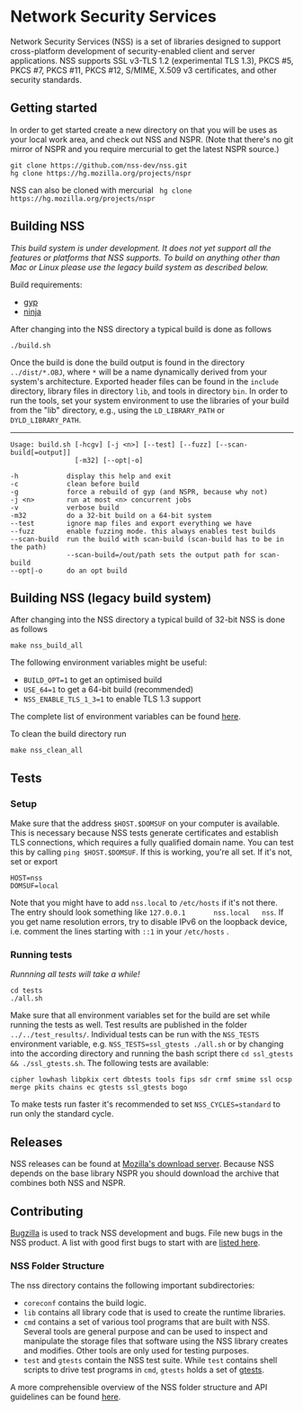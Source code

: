 # Network Security Services

Network Security Services (NSS) is a set of libraries designed to support cross-platform development of security-enabled client and server applications. NSS supports SSL v3-TLS 1.2 (experimental TLS 1.3), PKCS #5, PKCS #7, PKCS #11, PKCS #12, S/MIME, X.509 v3 certificates, and other security standards.

## Getting started
In order to get started create a new directory on that you will be uses as your local work area, and check out NSS and NSPR. (Note that there's no git mirror of NSPR and you require mercurial to get the latest NSPR source.)

    git clone https://github.com/nss-dev/nss.git
    hg clone https://hg.mozilla.org/projects/nspr

NSS can also be cloned with mercurial `
    hg clone https://hg.mozilla.org/projects/nspr`

## Building NSS
*This build system is under development. It does not yet support all the features or platforms that NSS supports. To build on anything other than Mac or Linux please use the legacy build system as described below.*

Build requirements:

* [gyp](https://gyp.gsrc.io/)
* [ninja](https://ninja-build.org/)

After changing into the NSS directory a typical build is done as follows

    ./build.sh

Once the build is done the build output is found in the directory `../dist/*.OBJ`, where `*` will be a name dynamically derived from your system's architecture. Exported header files can be found in the `include` directory, library files in directory `lib`, and tools in directory `bin`. In order to run the tools, set your system environment to use the libraries of your build from the "lib" directory, e.g., using the `LD_LIBRARY_PATH` or `DYLD_LIBRARY_PATH`.

---
    Usage: build.sh [-hcgv] [-j <n>] [--test] [--fuzz] [--scan-build[=output]]
                    [-m32] [--opt|-o]

    -h            display this help and exit
    -c            clean before build
    -g            force a rebuild of gyp (and NSPR, because why not)
    -j <n>        run at most <n> concurrent jobs
    -v            verbose build
    -m32          do a 32-bit build on a 64-bit system
    --test        ignore map files and export everything we have
    --fuzz        enable fuzzing mode. this always enables test builds
    --scan-build  run the build with scan-build (scan-build has to be in the path)
                  --scan-build=/out/path sets the output path for scan-build
    --opt|-o      do an opt build

## Building NSS (legacy build system)
After changing into the NSS directory a typical build of 32-bit NSS is done as follows

    make nss_build_all

The following environment variables might be useful:
* `BUILD_OPT=1` to get an optimised build
* `USE_64=1` to get a 64-bit build (recommended)
* `NSS_ENABLE_TLS_1_3=1` to enable TLS 1.3 support

The complete list of environment variables can be found [here](https://developer.mozilla.org/en-US/docs/Mozilla/Projects/NSS/Reference/NSS_environment_variables).

To clean the build directory run

    make nss_clean_all

## Tests
### Setup
Make sure that the address `$HOST.$DOMSUF` on your computer is available. This is necessary because NSS tests generate certificates and establish TLS connections, which requires a fully qualified domain name.
You can test this by calling `ping $HOST.$DOMSUF`. If this is working, you're all set.
If it's not, set or export

    HOST=nss
    DOMSUF=local
Note that you might have to add `nss.local` to `/etc/hosts` if it's not there. The entry should look something like `127.0.0.1       nss.local   nss`.
If you get name resolution errors, try to disable IPv6 on the loopback device, i.e. comment the lines starting with `::1` in your `/etc/hosts` .

### Running tests
*Runnning all tests will take a while!*

    cd tests
    ./all.sh
Make sure that all environment variables set for the build are set while running the tests as well.
Test results are published in the folder `../../test_results/`.
Individual tests can be run with the `NSS_TESTS` environment variable, e.g. `NSS_TESTS=ssl_gtests ./all.sh` or by changing into the according directory and running the bash script there `cd ssl_gtests && ./ssl_gtests.sh`.  The following tests are available:

    cipher lowhash libpkix cert dbtests tools fips sdr crmf smime ssl ocsp merge pkits chains ec gtests ssl_gtests bogo

To make tests run faster it's recommended to set `NSS_CYCLES=standard` to run only the standard cycle.

## Releases
NSS releases can be found at [Mozilla's download server](https://ftp.mozilla.org/pub/security/nss/releases/). Because NSS depends on the base library NSPR you should download the archive that combines both NSS and NSPR.

## Contributing
[Bugzilla](https://bugzilla.mozilla.org/) is used to track NSS development and bugs. File new bugs in the NSS product.
A list with good first bugs to start with are [listed here](https://bugzilla.mozilla.org/buglist.cgi?keywords=good-first-bug%2C%20&keywords_type=allwords&list_id=13238861&resolution=---&query_format=advanced&product=NSS).

### NSS Folder Structure
The nss directory contains the following important subdirectories:
- `coreconf` contains the build logic.
- `lib` contains all library code that is used to create the runtime libraries.
- `cmd` contains a set of various tool programs that are built with NSS. Several tools are general purpose and can be used to inspect and manipulate the storage files that software using the NSS library creates and modifies. Other tools are only used for testing purposes.
- `test` and `gtests` contain the NSS test suite. While `test` contains shell scripts to drive test programs in `cmd`, `gtests` holds a set of [gtests](https://github.com/google/googletest).

A more comprehensible overview of the NSS folder structure and API guidelines can be found [here](https://developer.mozilla.org/en-US/docs/Mozilla/Projects/NSS/NSS_API_Guidelines).

